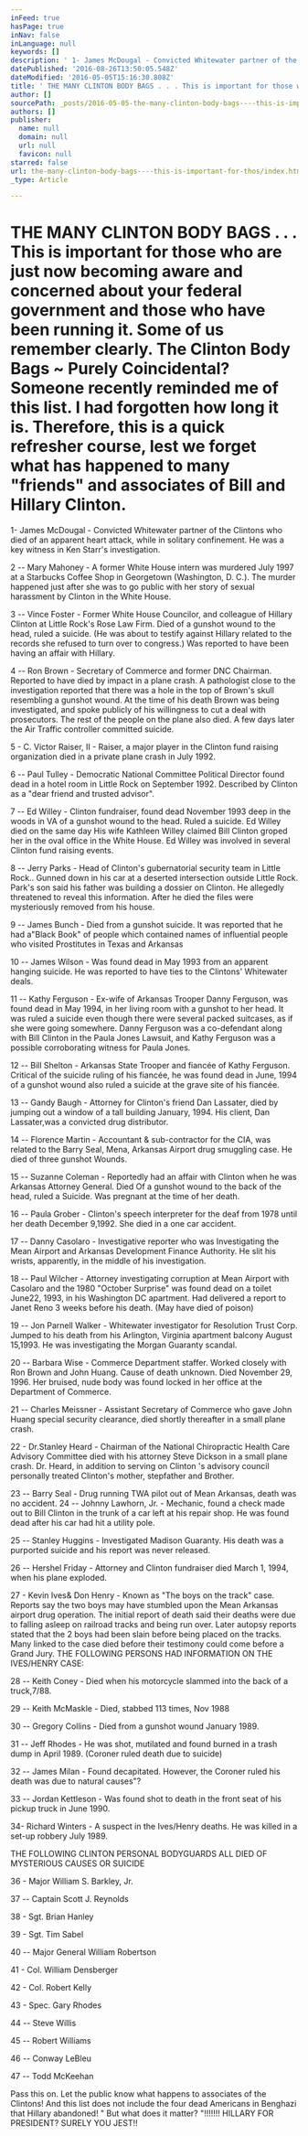 ```yaml
---
inFeed: true
hasPage: true
inNav: false
inLanguage: null
keywords: []
description: ' 1- James McDougal - Convicted Whitewater partner of the Clintons who died of an apparent heart attack, while in solitary confinement. He was a key witness in Ken Starr''s investigation.'
datePublished: '2016-08-26T13:50:05.548Z'
dateModified: '2016-05-05T15:16:30.808Z'
title: ' THE MANY CLINTON BODY BAGS . . . This is important for those who are just now becoming aware and concerned about your federal government and those who have been running it. Some of us remember clearly. The Clinton Body Bags ~ Purely Coincidental? Someone recently reminded me of this list. I had forgotten how long it is. Therefore, this is a quick refresher course, lest we forget what has happened to many "friends" and associates of Bill and Hillary Clinton.'
author: []
sourcePath: _posts/2016-05-05-the-many-clinton-body-bags----this-is-important-for-thos.md
authors: []
publisher:
  name: null
  domain: null
  url: null
  favicon: null
starred: false
url: the-many-clinton-body-bags----this-is-important-for-thos/index.html
_type: Article

---
```

# THE MANY CLINTON BODY BAGS . . . This is important for those who are just now becoming aware and concerned about your federal government and those who have been running it. Some of us remember clearly. The Clinton Body Bags ~ Purely Coincidental? Someone recently reminded me of this list. I had forgotten how long it is. Therefore, this is a quick refresher course, lest we forget what has happened to many "friends" and associates of Bill and Hillary Clinton.

1- James McDougal - Convicted Whitewater partner of the Clintons who died of an apparent heart attack, while in solitary confinement. He was a key witness in Ken Starr's investigation.

2 -- Mary Mahoney - A former White House intern was murdered July 1997 at a Starbucks Coffee Shop in Georgetown (Washington, D. C.). The murder happened just after she was to go public with her story of sexual harassment by Clinton in the White House. 

3 -- Vince Foster - Former White House Councilor, and colleague of Hillary Clinton at Little Rock's Rose Law Firm. Died of a gunshot wound to the head, ruled a suicide. (He was about to testify against Hillary related to the records she refused to turn over to congress.) Was reported to have been having an affair with Hillary.

4 -- Ron Brown - Secretary of Commerce and former DNC Chairman. Reported to have died by impact in a plane crash. A pathologist close to the investigation reported that there was a hole in the top of Brown's skull resembling a gunshot wound. At the time of his death Brown was being investigated, and spoke publicly of his willingness to cut a deal with prosecutors. The rest of the people on the plane also died. A few days later the Air Traffic controller committed suicide. 

5 - C. Victor Raiser, II - Raiser, a major player in the Clinton fund raising organization died in a private plane crash in July 1992\. 

6 -- Paul Tulley - Democratic National Committee Political Director found dead in a hotel room in Little Rock on September 1992\. Described by Clinton as a "dear friend and trusted advisor". 

7 -- Ed Willey - Clinton fundraiser, found dead November 1993 deep in the woods in VA of a gunshot wound to the head. Ruled a suicide. Ed Willey died on the same day His wife Kathleen Willey claimed Bill Clinton groped her in the oval office in the White House. Ed Willey was involved in several Clinton fund raising events. 

8 -- Jerry Parks - Head of Clinton's gubernatorial security team in Little Rock.. Gunned down in his car at a deserted intersection outside Little Rock. Park's son said his father was building a dossier on Clinton. He allegedly threatened to reveal this information. After he died the files were mysteriously removed from his house.

9 -- James Bunch - Died from a gunshot suicide. It was reported that he had a"Black Book" of people which contained names of influential people who visited Prostitutes in Texas and Arkansas

10 -- James Wilson - Was found dead in May 1993 from an apparent hanging suicide. He was reported to have ties to the Clintons' Whitewater deals. 

11 -- Kathy Ferguson - Ex-wife of Arkansas Trooper Danny Ferguson, was found dead in May 1994, in her living room with a gunshot to her head. It was ruled a suicide even though there were several packed suitcases, as if she were going somewhere. Danny Ferguson was a co-defendant along with Bill Clinton in the Paula Jones Lawsuit, and Kathy Ferguson was a possible corroborating witness for Paula Jones. 

12 -- Bill Shelton - Arkansas State Trooper and fiancée of Kathy Ferguson. Critical of the suicide ruling of his fiancée, he was found dead in June, 1994 of a gunshot wound also ruled a suicide at the grave site of his fiancée. 

13 -- Gandy Baugh - Attorney for Clinton's friend Dan Lassater, died by jumping out a window of a tall building January, 1994\. His client, Dan Lassater,was a convicted drug distributor. 

14 -- Florence Martin - Accountant & sub-contractor for the CIA, was related to the Barry Seal, Mena, Arkansas Airport drug smuggling case. He died of three gunshot Wounds. 

15 -- Suzanne Coleman - Reportedly had an affair with Clinton when he was Arkansas Attorney General. Died Of a gunshot wound to the back of the head, ruled a Suicide. Was pregnant at the time of her death.

16 -- Paula Grober - Clinton's speech interpreter for the deaf from 1978 until her death December 9,1992\. She died in a one car accident.

17 -- Danny Casolaro - Investigative reporter who was Investigating the Mean Airport and Arkansas Development Finance Authority. He slit his wrists, apparently, in the middle of his investigation. 

18 -- Paul Wilcher - Attorney investigating corruption at Mean Airport with Casolaro and the 1980 "October Surprise" was found dead on a toilet June22, 1993, in his Washington DC apartment. Had delivered a report to Janet Reno 3 weeks before his death. (May have died of poison) 

19 -- Jon Parnell Walker - Whitewater investigator for Resolution Trust Corp. Jumped to his death from his Arlington, Virginia apartment balcony August 15,1993\. He was investigating the Morgan Guaranty scandal. 

20 -- Barbara Wise - Commerce Department staffer. Worked closely with Ron Brown and John Huang. Cause of death unknown. Died November 29, 1996\. Her bruised, nude body was found locked in her office at the Department of Commerce. 

21 -- Charles Meissner - Assistant Secretary of Commerce who gave John Huang special security clearance, died shortly thereafter in a small plane crash. 

22 - Dr.Stanley Heard - Chairman of the National Chiropractic Health Care Advisory Committee died with his attorney Steve Dickson in a small plane crash. Dr. Heard, in addition to serving on Clinton 's advisory council personally treated Clinton's mother, stepfather and Brother.

23 -- Barry Seal - Drug running TWA pilot out of Mean Arkansas, death was no accident. 24 -- Johnny Lawhorn, Jr. - Mechanic, found a check made out to Bill Clinton in the trunk of a car left at his repair shop. He was found dead after his car had hit a utility pole. 

25 -- Stanley Huggins - Investigated Madison Guaranty. His death was a purported suicide and his report was never released.

26 -- Hershel Friday - Attorney and Clinton fundraiser died March 1, 1994, when his plane exploded. 

27 - Kevin Ives& Don Henry - Known as "The boys on the track" case. Reports say the two boys may have stumbled upon the Mean Arkansas airport drug operation. The initial report of death said their deaths were due to falling asleep on railroad tracks and being run over. Later autopsy reports stated that the 2 boys had been slain before being placed on the tracks. Many linked to the case died before their testimony could come before a Grand Jury. THE FOLLOWING PERSONS HAD INFORMATION ON THE IVES/HENRY CASE: 

28 -- Keith Coney - Died when his motorcycle slammed into the back of a truck,7/88\. 

29 -- Keith McMaskle - Died, stabbed 113 times, Nov 1988 

30 -- Gregory Collins - Died from a gunshot wound January 1989\.

31 -- Jeff Rhodes - He was shot, mutilated and found burned in a trash dump in April 1989\. (Coroner ruled death due to suicide) 

32 -- James Milan - Found decapitated. However, the Coroner ruled his death was due to natural causes"?

33 -- Jordan Kettleson - Was found shot to death in the front seat of his pickup truck in June 1990\. 

34- Richard Winters - A suspect in the Ives/Henry deaths. He was killed in a set-up robbery July 1989\. 

THE FOLLOWING CLINTON PERSONAL BODYGUARDS ALL DIED OF MYSTERIOUS CAUSES OR SUICIDE 

36 - Major William S. Barkley, Jr. 

37 -- Captain Scott J. Reynolds 

38 - Sgt. Brian Hanley 

39 - Sgt. Tim Sabel 

40 -- Major General William Robertson 

41 - Col. William Densberger 

42 - Col. Robert Kelly 

43 - Spec. Gary Rhodes 

44 -- Steve Willis 

45 -- Robert Williams 

46 -- Conway LeBleu

47 -- Todd McKeehan 

Pass this on. Let the public know what happens to associates of the Clintons! And this list does not include the four dead Americans in Benghazi that Hillary abandoned! " But what does it matter? "!!!!!!! HILLARY FOR PRESIDENT? SURELY YOU JEST!!